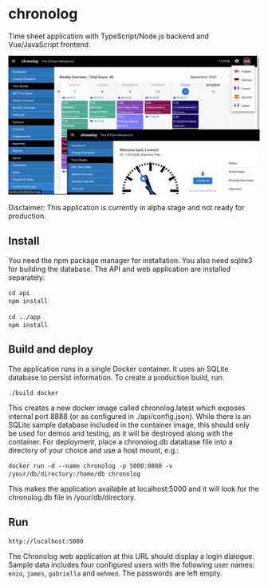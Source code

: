 # chronolog

Time sheet application with TypeScript/Node.js backend and Vue/JavaScript frontend.

![screenshot](screenshot.png "Chronolog Application")

Disclaimer: This application is currently in alpha stage and not ready for production.

## Install

You need the npm package manager for installation. You also need sqlite3 for building the database. The API and web application are installed separately:

```
cd api
npm install

cd ../app
npm install
```

## Build and deploy

The application runs in a single Docker container. It uses an SQLite database to persist information. To create a production build, run:

```
./build docker
```

This creates a new docker image called chronolog.latest which exposes internal port 8888 (or as configured in ./api/config.json). While there is an SQLite sample database included in the container image, this should only be used for demos and testing, as it will be destroyed along with the container. For deployment, place a chronolog.db database file into a directory of your choice and use a host mount, e.g.:

```
docker run -d --name chronolog -p 5000:8888 -v /your/db/directory:/home/db chronolog
```

This makes the application available at localhost:5000 and it will look for the chronolog.db file in /your/db/directory.

## Run

```
http://localhost:5000
```
The Chronolog web application at this URL should display a login dialogue. Sample data includes four configured users with the following user names: `enzo`, `james`, `gabriella` and `mehmed`. The passwords are left empty.